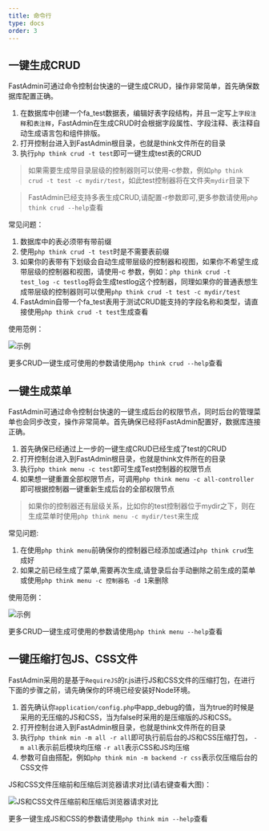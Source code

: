 ```yaml
---
title: 命令行
type: docs
order: 3
---
```

## 一键生成CRUD

FastAdmin可通过命令控制台快速的一键生成CRUD，操作非常简单，首先确保数据库配置正确。

1. 在数据库中创建一个fa_test数据表，编辑好表字段结构，并且一定写上`字段注释`和`表注释`，FastAdmin在生成CRUD时会根据字段属性、字段注释、表注释自动生成语言包和组件排版。
2. 打开控制台进入到FastAdmin根目录，也就是think文件所在的目录
3. 执行`php think crud -t test`即可一键生成test表的CRUD

>如果需要生成带目录层级的控制器则可以使用-c参数，例如`php think crud -t test -c mydir/test`，如此test控制器将在文件夹`mydir`目录下

>FastAdmin已经支持多表生成CRUD,请配置-r参数即可,更多参数请使用`php think crud --help`查看

常见问题：

1. 数据库中的表必须带有带前缀
2. 使用`php think crud -t test`时是不需要表前缀
3. 如果你的表带有下划级会自动生成带层级的控制器和视图，如果你不希望生成带层级的控制器和视图，请使用-c 参数，例如：`php think crud -t test_log -c testlog`将会生成testlog这个控制器，同理如果你的普通表想生成带层级的控制器则可以使用`php think crud -t test -c mydir/test`
4. FastAdmin自带一个fa_test表用于测试CRUD能支持的字段名称和类型，请直接使用`php think crud -t test`生成查看

使用范例：

![示例](http://wx1.sinaimg.cn/large/718e40a3gy1ff9k71b51yg20th0lje82.gif)

更多CRUD一键生成可使用的参数请使用`php think crud --help`查看

## 一键生成菜单

FastAdmin可通过命令控制台快速的一键生成后台的权限节点，同时后台的管理菜单也会同步改变，操作非常简单。首先确保已经将FastAdmin配置好，数据库连接正确。

1. 首先确保已经通过上一步的一键生成CRUD已经生成了test的CRUD
2. 打开控制台进入到FastAdmin根目录，也就是think文件所在的目录
3. 执行`php think menu -c test`即可生成Test控制器的权限节点
4. 如果想一键重置全部权限节点，可调用`php think menu -c all-controller`即可根据控制器一键重新生成后台的全部权限节点

>如果你的控制器还有层级关系，比如你的test控制器位于mydir之下，则在生成菜单时使用`php think menu -c mydir/test`来生成

常见问题:
1. 在使用`php think menu`前确保你的控制器已经添加或通过`php think crud`生成好
2. 如果之前已经生成了菜单,需要再次生成,请登录后台手动删除之前生成的菜单或使用`php think menu -c 控制器名 -d 1`来删除

使用范例：

![示例](http://wx2.sinaimg.cn/large/718e40a3gy1ff9k644sesg20tl0lehdw.gif)

更多CRUD一键生成可使用的参数请使用`php think menu --help`查看



## 一键压缩打包JS、CSS文件

FastAdmin采用的是基于`RequireJS`的r.js进行JS和CSS文件的压缩打包，在进行下面的步骤之前，请先确保你的环境已经安装好Node环境。

1. 首先确认你`application/config.php`中app_debug的值，当为true的时候是采用的无压缩的JS和CSS，当为false时采用的是压缩版的JS和CSS。
2. 打开控制台进入到FastAdmin根目录，也就是think文件所在的目录
3. 执行`php think min -m all -r all`即可执行前后台的JS和CSS压缩打包， `-m all`表示前后模块均压缩 `-r all`表示CSS和JS均压缩
4. 参数可自由搭配，例如`php think min -m backend -r css`表示仅压缩后台的CSS文件

JS和CSS文件压缩前和压缩后浏览器请求对比(请右键查看大图)：

![JS和CSS文件压缩前和压缩后浏览器请求对比](http://wx2.sinaimg.cn/large/718e40a3gy1ffjoe5t6dej21e010h7lu.jpg)

更多一键生成JS和CSS的参数请使用`php think min --help`查看

